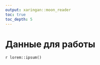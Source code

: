 ```yaml
---
output: xaringan::moon_reader
toc: true
toc_depth: 5
---
```


 # Данные для работы

`r lorem::ipsum()`
